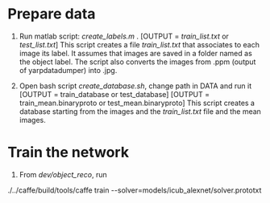 # Prepare data

1. Run matlab script: *create_labels.m* .
[OUTPUT = *train_list.txt* or *test_list.txt*] 
This script creates a file *train_list.txt* that associates to each image its label.
It assumes that images are saved in a folder named as the object label.
The script also converts the images from .ppm (output of yarpdatadumper) into .jpg.

2. Open bash script *create_database.sh*, change path in DATA and run it
[OUTPUT = train_database or test_database]
[OUTPUT = train_mean.binaryproto or test_mean.binaryproto]
This script creates a database starting from the images and the *train_list.txt* file and the mean images.


# Train the network

1. From *dev/object_reco*, run 

./../caffe/build/tools/caffe train --solver=models/icub_alexnet/solver.prototxt 

